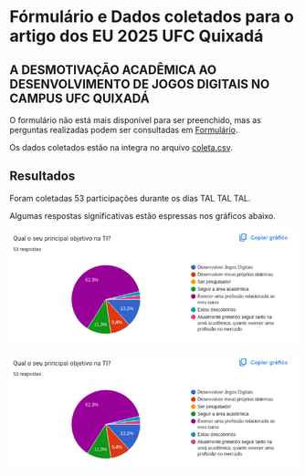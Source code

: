 # Fórmulário e Dados coletados para o artigo dos EU 2025 UFC Quixadá

## A DESMOTIVAÇÃO ACADÊMICA AO DESENVOLVIMENTO DE JOGOS DIGITAIS NO CAMPUS UFC QUIXADÁ

O formulário não está mais disponível para ser preenchido, mas as perguntas realizadas podem ser consultadas em [Formulário](forms.md).

Os dados coletados estão na integra no arquivo [coleta.csv](coleta.csv).

## Resultados

Foram coletadas 53 participações durante os dias TAL TAL TAL.

Algumas respostas significativas estão espressas nos gráficos abaixo.

![objetivos](images/objetivos.png)

![objetivos](images/objetivos.png)
